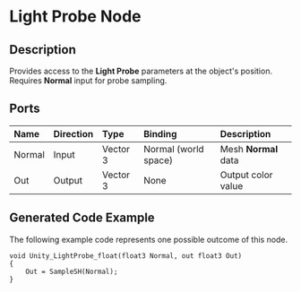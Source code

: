 # Light Probe Node

## Description

Provides access to the **Light Probe** parameters at the object's position. Requires **Normal** input for probe sampling.

## Ports

| Name        | Direction           | Type  | Binding | Description |
|:------------ |:-------------|:-----|:---|:---|
| Normal      | Input | Vector 3 | Normal (world space) | Mesh **Normal** data |
| Out       | Output | Vector 3 | None | Output color value |

## Generated Code Example

The following example code represents one possible outcome of this node.

```
void Unity_LightProbe_float(float3 Normal, out float3 Out)
{
    Out = SampleSH(Normal);
}
```